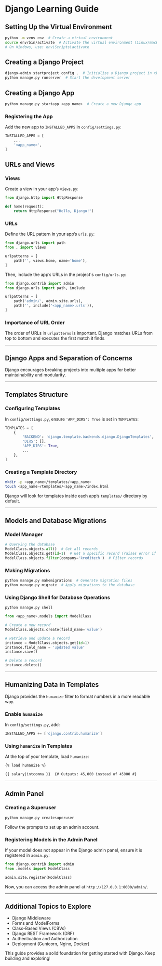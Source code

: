 # Django Learning Guide

## Setting Up the Virtual Environment
```sh
python -m venv env  # Create a virtual environment
source env/bin/activate  # Activate the virtual environment (Linux/macOS)
# On Windows, use: env\Scripts\activate
```

## Creating a Django Project
```sh
django-admin startproject config .  # Initialize a Django project in the current directory
python manage.py runserver  # Start the development server
```

## Creating a Django App
```sh
python manage.py startapp <app_name>  # Create a new Django app
```
### Registering the App
Add the new app to `INSTALLED_APPS` in `config/settings.py`:
```py
INSTALLED_APPS = [
    ...
    '<app_name>',
]
```

## URLs and Views
### Views
Create a view in your app’s `views.py`:
```py
from django.http import HttpResponse

def home(request):
    return HttpResponse("Hello, Django!")
```

### URLs
Define the URL pattern in your app’s `urls.py`:
```py
from django.urls import path
from . import views

urlpatterns = [
    path('', views.home, name='home'),
]
```
Then, include the app’s URLs in the project's `config/urls.py`:
```py
from django.contrib import admin
from django.urls import path, include

urlpatterns = [
    path('admin/', admin.site.urls),
    path('', include('<app_name>.urls')),
]
```

### Importance of URL Order
The order of URLs in `urlpatterns` is important. Django matches URLs from top to bottom and executes the first match it finds.

---
## Django Apps and Separation of Concerns
Django encourages breaking projects into multiple apps for better maintainability and modularity.

---
## Templates Structure
### Configuring Templates
In `config/settings.py`, ensure `'APP_DIRS': True` is set in `TEMPLATES`:
```py
TEMPLATES = [
    {
        'BACKEND': 'django.template.backends.django.DjangoTemplates',
        'DIRS': [],
        'APP_DIRS': True,
        ...
    },
]
```

### Creating a Template Directory
```sh
mkdir -p <app_name>/templates/<app_name>
touch <app_name>/templates/<app_name>/index.html
```
Django will look for templates inside each app’s `templates/` directory by default.

---
## Models and Database Migrations
### Model Manager
```py
# Querying the database
ModelClass.objects.all()  # Get all records
ModelClass.objects.get(id=1)  # Get a specific record (raises error if not found)
ModelClass.objects.filter(company='kreditech')  # Filter records
```

### Making Migrations
```sh
python manage.py makemigrations  # Generate migration files
python manage.py migrate  # Apply migrations to the database
```

### Using Django Shell for Database Operations
```sh
python manage.py shell
```
```py
from <app_name>.models import ModelClass

# Create a new record
ModelClass.objects.create(field_name='value')

# Retrieve and update a record
instance = ModelClass.objects.get(id=1)
instance.field_name = 'updated value'
instance.save()

# Delete a record
instance.delete()
```

---
## Humanizing Data in Templates
Django provides the `humanize` filter to format numbers in a more readable way.

### Enable `humanize`
In `config/settings.py`, add:
```py
INSTALLED_APPS += ['django.contrib.humanize']
```

### Using `humanize` in Templates
At the top of your template, load `humanize`:
```html
{% load humanize %}

{{ salary|intcomma }}  {# Outputs: 45,000 instead of 45000 #}
```

---
## Admin Panel
### Creating a Superuser
```sh
python manage.py createsuperuser
```
Follow the prompts to set up an admin account.

### Registering Models in the Admin Panel
If your model does not appear in the Django admin panel, ensure it is registered in `admin.py`:
```py
from django.contrib import admin
from .models import ModelClass

admin.site.register(ModelClass)
```
Now, you can access the admin panel at `http://127.0.0.1:8000/admin/`.

---
## Additional Topics to Explore
- Django Middleware
- Forms and ModelForms
- Class-Based Views (CBVs)
- Django REST Framework (DRF)
- Authentication and Authorization
- Deployment (Gunicorn, Nginx, Docker)

This guide provides a solid foundation for getting started with Django. Keep building and exploring!


